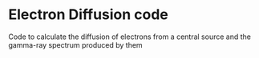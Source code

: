 # Electron Diffusion code
Code to calculate the diffusion of electrons from a central source and the gamma-ray spectrum produced by them

